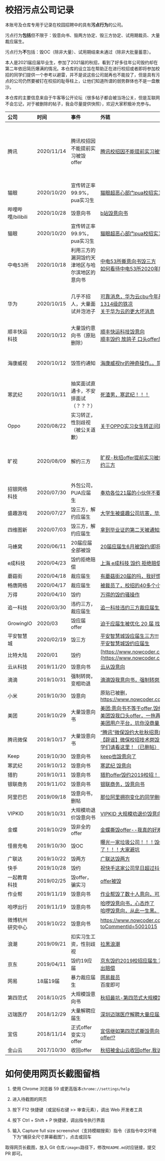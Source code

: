 # 校招污点公司记录

本账号及仓库专用于记录在校园招聘中的具有**污点行为**的公司。

污点行为**包括**但不限于：毁意向书、毁两方协定、毁三方协定、试用期裁员、大量裁应届生。

污点行为**不**包括：毁OC（除非大量）、试用期结束未通过（除非大批量蓄意）。

本人是2021届应届毕业生，参加了2021届的秋招，看到了好多往年公司毁约却在第二年依旧简历爆满的情况。本仓库的设立旨在帮助正在进行校招或者即将参加校招的同学们提供一个参考以避雷，并不是说这些公司就再也不能投了，但是具有污点的公司仍然要被钉在校招的耻辱柱上，让他们知道所谓的弱势群体也不是一盘散沙。

本仓库的主要信息来自于牛客等公开论坛（很多帖子都会被当场公关，但是互联网不会忘记，对于被删除的帖子，我会尽量提供快照），欢迎大家积极补充参与。

| 公司 | 时间 | 事件 | 外链 | 长截图 |
| :--- | :--- | :--- | :--- | :----- |
| 腾讯 | 2020/11/14 | 腾讯校招因不能提前实习被毁offer | [腾讯校招因不能提前实习被毁offer](https://www.nowcoder.com/discuss/564004) | [腾讯校招因不能提前实习被毁offer.png][腾讯校招因不能提前实习被毁offer.png] |
| 猫眼 | 2020/10/20 | 宣传转正率99.9%，pua实习生 | [猫眼超恶心部门pua校招实习生](https://www.nowcoder.com/discuss/540329) | [猫眼超恶心部门pua校招实习生.png][猫眼超恶心部门pua校招实习生.png] |
| 哔哩哔哩/bilibili | 2020/10/28 | 毁意向书 | [b站毁意向书](https://www.nowcoder.com/discuss/552315) | [b站毁意向书.png][b站毁意向书.png] |
| 猫眼 | 2020/10/20 | 宣传转正率99.9%，pua实习生 | [猫眼超恶心部门pua校招实习生](https://www.nowcoder.com/discuss/540329) | [猫眼超恶心部门pua校招实习生.png][猫眼超恶心部门pua校招实习生.png] |
| 中电53所 | 2020/10/18 | 利用三方的漏洞毁约天津地区与哈尔滨地区的意向书 | [中电53所撕意向书毁三方](https://www.nowcoder.com/discuss/541553)<br>[如何看待中电53所2020年解约问题?](https://www.zhihu.com/question/425469491) | [中电53所撕意向书毁三方.png][中电53所撕意向书毁三方.png] |
| 华为 | 2020/10/15 | 几乎不招人，大量面试并泡池子 | [可靠消息，华为云cbu今年基本不招人，三面完1314级的铁凉](https://www.nowcoder.com/discuss/539528)<br>[关于华为云的更大坏消息](https://www.nowcoder.com/discuss/540384) | [可靠消息，华为云cbu今年基本不招人，三面完1314级的铁凉.png][可靠消息，华为云cbu今年基本不招人，三面完1314级的铁凉.png] |
| 顺丰快运科技 | 2020/10/12 | 大量毁约意向书（原贴删除） | [顺丰快运科技毁意向](https://cc.bingj.com/cache.aspx?q=%e9%a1%ba%e4%b8%b0+%e5%85%ac%e5%8f%b8+%e6%af%81&d=4742575977857058&mkt=zh-HK&setlang=zh-CN&w=_u-jtMlLQchsrIHD0QSZSnbv0v9p805f)<br>[顺丰毁约 放鸽子 口头offer后 毁](https://cc.bingj.com/cache.aspx?q=%e9%a1%ba%e4%b8%b0+%e5%85%ac%e5%8f%b8+%e6%af%81&d=5006145236175916&mkt=zh-HK&setlang=zh-CN&w=g4IqsWz2ClrkiE4iAprpT78IXhM_Qz3n) | 待补充 |
| 海康威视 | 2020/10/12 | 毁签约通知 | [海康威视hr的神奇操作。。简直无语。](https://www.nowcoder.com/discuss/536167) | [海康威视hr的神奇操作。。简直无语。.png][海康威视hr的神奇操作。。简直无语。.png] |
| 寒武纪 | 2020/10/11 | 抽奖面试直通卡，不安排面试（？？？）| [死渣男，寒武纪！！！](https://acm.nowcoder.com/discuss/535795) | [死渣男，寒武纪！！！.png][死渣男，寒武纪！！！.png] |
| Oppo | 2020/08/22 | 实习转正，性别歧视（被公关道歉） | [关于OPPO实习女生转正问题的说明](https://www.nowcoder.com/discuss/485524) | [关于OPPO实习女生转正问题的说明.png][关于OPPO实习女生转正问题的说明.png] |
| 旷视 | 2020/08/09 | 解约三方 | [旷视-秋招offer提前实习被告知工作不利被主动解约三方](https://www.nowcoder.com/discuss/396691) | [旷视-秋招offer提前实习被告知工作不利被主动解约三方.png][旷视-秋招offer提前实习被告知工作不利被主动解约三方.png] |
|招银网络科技|2020/07/30|外包公司，PUA应届生|[奉劝各位21届的小伙伴不要去招银这个火坑了](https://www.nowcoder.com/discuss/462559)| 待补充 |
|盛趣游戏|2020/07/27|毁三方，解约应届生|[大学生被盛趣公司坑害，毕业既失业](https://www.nowcoder.com/discuss/460237)| 待补充 |
|四维图新|2020/07/03|毁三方，解约应届生|[拿到毕业证的第二天被通知解约](https://www.nowcoder.com/discuss/478674)| 待补充 |
|马蜂窝|2020/06/11|20届应届全部被毁|[20届应届生6月被毁约/即将毕业，该何去何从](https://www.nowcoder.com/discuss/438700)| 待补充 |
|e成科技|2020/04/23|毁约拒绝赔偿|[上海 e成科技 毁约 拒绝赔偿](https://www.nowcoder.com/discuss/415667)| 待补充 |
|蘑菇街|2020/04/18|裁应届生|[有蘑菇街20届的吗，我好慌](https://www.nowcoder.com/discuss/411631)| 待补充 |
|畅唐网络|2020/04/17|裁应届生|[被裁员了，校招的40多个小伙伴就留下了4/5个](https://www.nowcoder.com/discuss/410955)|待补充 |
|万得|2020/04/10|毁约|[万得的毁约骚操作](https://www.nowcoder.com/discuss/404773)|待补充 |
|追一科技|2020/03/30|违约三方，裁应届生|[追一科技违约三方裁应届生，大家有什么想法？](https://www.nowcoder.com/discuss/395561)|待补充 |
|GrowingIO|2020/03|毁应届offer|[迫于应届生被优化 20 届 找一份后端的工作](https://www.v2ex.com/t/651991)|待补充 |
|平安智慧城|2020/02/19|毁三方|[平安智慧城毁应届生三方!!!](https://www.nowcoder.com/discuss/368247)<br>[平安智慧城毁约应届生](https://www.nowcoder.com/discuss/410340)|待补充 |
|比特大陆|2020/01|毁约|[https://www.nowcoder.com/discuss/398338](https://www.nowcoder.com/discuss/398338)|待补充 |
|云从科技|2019/11/20|毁意向书|[云从毁意向](https://www.nowcoder.com/discuss/344872)|待补充 |
|滴滴|2019/10/31|强制转岗，变相劝退|[滴滴毁我意向书，强制转岗变相劝退](https://www.hemeiti.cn/1931.html)|待补充 |
|小米|2019/10/30|毁意向|原贴已被删，https://www.nowcoder.com/discuss/328652|待补充 |
| 美团 | 2019/10/29 | 大量毁意向书 | [美团:意向书不等于offer,毁约走起](https://www.nowcoder.com/discuss/329925)<br>[美团毁我口头offer，一拖再拖](https://www.nowcoder.com/discuss/329066)<br>[美团用户平台，坑你没商量！](https://www.nowcoder.com/discuss/328218) |待补充 |
| 腾讯微保 | 2019/10/17 | 大量毁意向书 | [“腾讯”微保毁约大批秋招意向offer？官方这样回应](https://xueqiu.com/1166829230/134298982)<br>[【辟谣】微保校招技术岗毁意向书？官方辟谣，同学们请看这里！（已删帖）](https://link.zhihu.com/?target=https%3A//www.nowcoder.com/discuss/314782%3Ftype%3Dpost%26) |待补充 |
| Keep | 2019/10/30 | 毁意向书 | [keep也毁意向了](https://www.nowcoder.com/discuss/330045) |待补充 |
| 寒武纪 | 2019/10/12 | 毁意向书 | [寒武纪 毁意向](https://www.nowcoder.com/discuss/303458) |待补充 |
| 猎豹 | 2019/10/11 | 毁意向书 | [猎豹offer毁约2019校招！！！！](https://www.nowcoder.com/discuss/301936) |待补充 |
| 银联商务 | 2019/11/02 | 毁意向书 | [银联商务，毁意向书](https://ac.nowcoder.com/discuss/329146) |待补充 |
|阿里巴巴|2019/09/18|毁意向书，删帖|[那位阿里拥抱变化的同学删帖了？](https://www.nowcoder.com/discuss/265029)|待补充 |
|VIPKID|2019/10/31|大规模劝退价毁意向书|[VIPKID 大规模劝退价毁意向书](https://www.nowcoder.com/discuss/330150)|待补充 |
|金蝶|2019/10/29|毁非全的offer|[金蝶撕毁offer--我真的好难啊！](https://www.nowcoder.com/discuss/329103)|待补充 |
|怪兽充电|2019/10/30|毁OC|[曝光一家垃圾公司！！！毁约！！！太垃圾了！！！大家避坑](https://www.nowcoder.com/discuss/330255)|待补充 |
|广联达|2019/10/22|毁两方|[广联达毁两方](https://www.nowcoder.com/discuss/321135)|待补充 |
|快手|2019/10/28|毁约|[祝快手这家公司早日超过抖音（接近三周被坑贴）](https://www.nowcoder.com/discuss/327955)|待补充 |
|一起教育科技|2019/02/25|毁offer，骗实习|[offer被毁](https://www.nowcoder.com/discuss/155811)|待补充 |
|作业帮|2019/11/19|毁意向书|[作业帮毁了数十人意向，可真够恶心的呢](https://www.nowcoder.com/discuss/344690)|待补充 |
|哈啰出行|2019/11/19|毁意向书|[哈啰毁意向书，心态炸了](https://www.nowcoder.com/discuss/344681)<br>[哈啰毁意向，从此一生黑。](https://www.nowcoder.com/discuss/345769)|待补充 |
|微博杭州研究中心|2019/10/22|毁意向书|https://www.nowcoder.com/discuss/330167?toCommentId=5001015|待补充 |
|浪潮|2019/09/21|扣实习生工资，性别歧视|[拉黑浪潮](https://www.nowcoder.com/discuss/272960)|待补充 |
|京东|2019/04/11|毁约19应届|[京东毁约2019校招应届生？回应：极少数，将做出赔偿](https://dy.163.com/article/ECFGOIOF05346961.html)|待补充 |
|网易|18届19届|暴力裁应届生|[网易裁员](https://www.nowcoder.com/discuss/342956)<br>百度即可|待补充 |
|第四范式|2018/10/25|大规模毁意向书|[秋招最坑-第四范式大规模毁offer意向书](https://www.nowcoder.com/discuss/135697)|待补充 |
|迈瑞医疗|2018/12/29|大量解聘应届生|[深圳迈瑞医疗解聘大量应届生](https://www.nowcoder.com/discuss/149960)|待补充 |
|宜信|2018/11/14|正式offer变实习offer|[宜信继如第四范式撕毁意向书后,改为发放实习offer!?](https://zhuanlan.zhihu.com/p/49756477)|待补充 |
|金山云|2017/10/30|收回offer|[秋招被金山云收回offer,我该怎么办?](https://www.zhihu.com/question/67347461)| 待补充 |

# 如何使用网页长截图留档

1. 使用 Chrome 浏览器 59 或更高版本`chrome://settings/help`

2. 进入待截图的网页

3. 按下 F12 快捷键（或鼠标右键 >> 审查元素），调出 Web 开发者工具

4. 按下 Ctrl + Shift + P 快捷键，调出指令执行界面

5. 输入 Capture full size screenshot（支持模糊搜索）指令（该指令中文环境下为“捕获全尺寸屏幕截图”），点击或回车

取得网页长截图，放入 Git 仓库`/images`路径下，修改`README.md`对应链接，提交 PR 即可。

<!-- Screenshots -->

[猫眼超恶心部门pua校招实习生.png]: images/www.nowcoder.com_discuss_540329.png
[海康威视hr的神奇操作。。简直无语。.png]: images/www.nowcoder.com_discuss_536167.png
[中电53所撕意向书毁三方.png]: images/www.nowcoder.com_discuss_541553.png
[可靠消息，华为云cbu今年基本不招人，三面完1314级的铁凉.png]: images/www.nowcoder.com_discuss_539528.png
[死渣男，寒武纪！！！.png]: images/acm.nowcoder.com_discuss_535795.png
[关于OPPO实习女生转正问题的说明.png]: images/www.nowcoder.com_discuss_485524.png
[旷视-秋招offer提前实习被告知工作不利被主动解约三方.png]: images/www.nowcoder.com_discuss_396691.png
[b站毁意向书.png]: images/b站毁意向书.png

<!-- Screenshots -->
